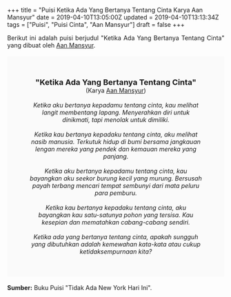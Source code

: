 +++
title = "Puisi Ketika Ada Yang Bertanya Tentang Cinta Karya Aan Mansyur"
date = 2019-04-10T13:05:00Z
updated = 2019-04-10T13:13:34Z
tags = ["Puisi", "Puisi Cinta", "Aan Mansyur"]
draft = false
+++

<div dir="ltr" style="text-align: left;" trbidi="on"><div style="text-align: justify;">Berikut ini adalah puisi berjudul "Ketika Ada Yang Bertanya Tentang Cinta" yang dibuat oleh <a href="https://medium.com/@hurufkecil" target="_blank">Aan Mansyur</a>. </div><br /><div style="background: #FAFAFA; font-size: 14px; height: auto; margin: 0 auto; padding: 50px; text-align: center; width: auto;"><span style="font-size: 18px;"><b>"Ketika Ada Yang Bertanya Tentang Cinta"</b></span><br />(Karya <a href="https://www.sekata.web.id/tags/aan-mansyur" target="_blank">Aan Mansyur</a>)<br /><br /><i>Ketika aku bertanya kepadamu tentang cinta, kau melihat langit membentang lapang. Menyerahkan diri untuk dinikmati, tapi menolak untuk dimiliki.<br /><br />Ketika kau bertanya kepadaku tentang cinta, aku melihat nasib manusia. Terkutuk hidup di bumi bersama jangkauan lengan mereka yang pendek dan kemauan mereka yang panjang.<br /><br />Ketika aku bertanya kepadamu tentang cinta, kau bayangkan aku seekor burung kecil yang murung. Bersusah payah terbang mencari tempat sembunyi dari mata peluru para pemburu.<br /><br />Ketika kau bertanya kepadaku tentang cinta, aku bayangkan kau satu-satunya pohon yang tersisa. Kau kesepian dan mematahkan cabang-cabang sendiri.<br /><br />Ketika ada yang bertanya tentang cinta, apakah sungguh yang dibutuhkan adalah kemewahan kata-kata atau cukup ketidaksempurnaan kita?</i></div><br /><div style="text-align: justify;"><b>Sumber:</b> Buku Puisi "Tidak Ada New York Hari Ini".</div></div>

